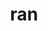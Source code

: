 ---
category: 3-letters
denotation: null
name: ran
reference_link: https://www.etymonline.com/word/ran
root_language: null
root_name: null
title: ran
type: free
word_sums:
- respelling: ran
  sum: 'Ran + '
---